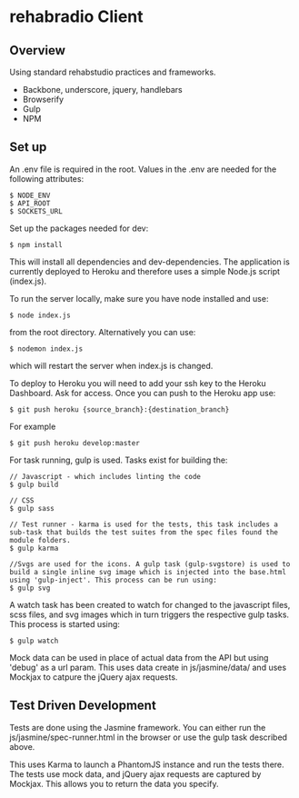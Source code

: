 rehabradio Client
=================

Overview
--------

Using standard rehabstudio practices and frameworks.

-	Backbone, underscore, jquery, handlebars
-	Browserify
-	Gulp
-	NPM

Set up
------

An .env file is required in the root. Values in the .env are needed for the following attributes:

	$ NODE_ENV
	$ API_ROOT
	$ SOCKETS_URL

Set up the packages needed for dev:

	$ npm install

This will install all dependencies and dev-dependencies. The application is currently deployed to Heroku and therefore uses a simple Node.js script (index.js).

To run the server locally, make sure you have node installed and use:

	$ node index.js

from the root directory. Alternatively you can use:

	$ nodemon index.js

which will restart the server when index.js is changed.


To deploy to Heroku you will need to add your ssh key to the Heroku Dashboard. Ask for access. Once you can push to the Heroku app use:

	$ git push heroku {source_branch}:{destination_branch}

For example

	$ git push heroku develop:master


For task running, gulp is used. Tasks exist for building the:

	// Javascript - which includes linting the code
	$ gulp build

	// CSS
	$ gulp sass

	// Test runner - karma is used for the tests, this task includes a sub-task that builds the test suites from the spec files found the module folders.
	$ gulp karma

	//Svgs are used for the icons. A gulp task (gulp-svgstore) is used to build a single inline svg image which is injected into the base.html using 'gulp-inject'. This process can be run using:
	$ gulp svg


A watch task has been created to watch for changed to the javascript files, scss files, and svg images which in turn triggers the respective gulp tasks. This process is started using:

	$ gulp watch


Mock data can be used in place of actual data from the API but using 'debug' as a url param. This uses data create in js/jasmine/data/ and uses Mockjax to catpure the jQuery ajax requests.

Test Driven Development
-----------------------

Tests are done using the Jasmine framework. You can either run the js/jasmine/spec-runner.html in the browser or use the gulp task described above.

This uses Karma to launch a PhantomJS instance and run the tests there. The tests use mock data, and jQuery ajax requests are captured by Mockjax. This allows you to return the data you specify.
